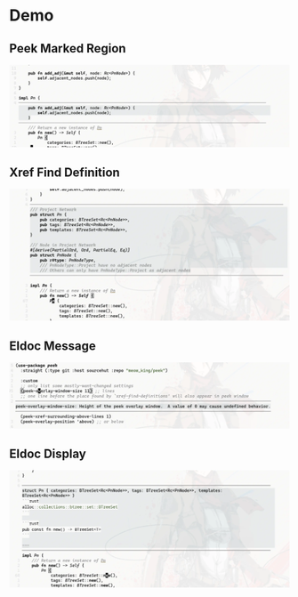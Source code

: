 # Demo

## Peek Marked Region

![display marked region](./screenshots/marked-region.webp)

## Xref Find Definition

![xref find definition](./screenshots/xref-definition.webp)

## Eldoc Message

![eldoc message](./screenshots/eldoc-message.webp)

## Eldoc Display 

![eldoc display](./screenshots/eldoc-display.webp)
